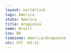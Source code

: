 ```yaml
---
layout: worldclock
tags: America
state: America
title: Araguaina
name: Brazil
iso: BR
timezone: America/Araguaina
utc: UTC -03:12
---
```


